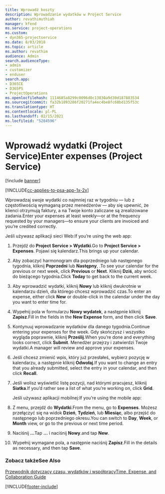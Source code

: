 ```yaml
---
title: Wprowadź koszty
description: Wprowadzanie wydatków w Project Service
author: revathimuthiah
manager: kfend
ms.service: project-operations
ms.custom:
- dyn365-projectservice
ms.date: 8/03/2018
ms.topic: article
ms.author: revathim
audience: Admin
search.audienceType:
- admin
- customizer
- enduser
search.app:
- D365CE
- D365PS
- ProjectOperations
ms.openlocfilehash: 1114685a8299c0096d0c13830a9d39d187883534
ms.sourcegitcommit: fa32b1893286f20271fa4ec4be8fc68bd135f53c
ms.translationtype: HT
ms.contentlocale: pl-PL
ms.lasthandoff: 02/15/2021
ms.locfileid: "5284596"
---
```

# <a name="enter-expenses-project-service"></a><span data-ttu-id="bb294-103">Wprowadź wydatki (Project Service)</span><span class="sxs-lookup"><span data-stu-id="bb294-103">Enter expenses (Project Service)</span></span>

[!include [banner](../includes/psa-now-project-operations.md)]

[!INCLUDE[cc-applies-to-psa-app-1x-2x](../includes/cc-applies-to-psa-app-1x-2x.md)]

<span data-ttu-id="bb294-104">Wprowadzaj swoje wydatki co najmniej raz w tygodniu — lub z częstotliwością wymaganą przez menedżerów — aby się upewnić, że klienci otrzymują faktury, a na Twoje konto zaliczane są zrealizowane zadania.</span><span class="sxs-lookup"><span data-stu-id="bb294-104">Enter your expenses at least weekly—or at the frequency requested by your managers—to ensure your clients are invoiced and you’re credited correctly.</span></span>  
  
 <span data-ttu-id="bb294-105">Jeśli używasz aplikacji sieci Web:</span><span class="sxs-lookup"><span data-stu-id="bb294-105">If you’re using the web app:</span></span>  
  
1. <span data-ttu-id="bb294-106">Przejdź do **Project Service > Wydatki**.</span><span class="sxs-lookup"><span data-stu-id="bb294-106">Go to **Project Service > Expenses**.</span></span> <span data-ttu-id="bb294-107">Pojawi się kalendarz.</span><span class="sxs-lookup"><span data-stu-id="bb294-107">This brings up your calendar.</span></span>  
  
2. <span data-ttu-id="bb294-108">Aby zobaczyć harmonogram dla poprzedniego lub następnego tygodnia, kliknij **Poprzedni** lub **Następny**, .</span><span class="sxs-lookup"><span data-stu-id="bb294-108">To see your calendar for the previous or next week, click **Previous** or **Next**.</span></span> <span data-ttu-id="bb294-109">Kliknij **Dziś**, aby wrócić do bieżącego tygodnia.</span><span class="sxs-lookup"><span data-stu-id="bb294-109">Click **Today** to get back to the current week.</span></span>  
  
3. <span data-ttu-id="bb294-110">Aby wprowadzić wydatki, kliknij **Nowy** lub kliknij dwukrotnie w kalendarzu dzień, dla którego chcesz wprowadzić czas.</span><span class="sxs-lookup"><span data-stu-id="bb294-110">To enter an expense, either click **New** or double-click in the calendar under the day you want to enter time for.</span></span>  
  
4. <span data-ttu-id="bb294-111">Wypełnij pola w formularzu **Nowy wydatek**, a następnie kliknij **Zapisz**.</span><span class="sxs-lookup"><span data-stu-id="bb294-111">Fill in the fields in the **New Expense** form, and then click **Save**.</span></span>  
  
5. <span data-ttu-id="bb294-112">Kontynuuj wprowadzanie wydatków dla danego tygodnia.</span><span class="sxs-lookup"><span data-stu-id="bb294-112">Continue entering your expenses for the week.</span></span> <span data-ttu-id="bb294-113">Gdy skończysz i wszystko wygląda poprawnie, kliknij **Prześlij**.</span><span class="sxs-lookup"><span data-stu-id="bb294-113">When you’re done and everything looks correct, click **Submit**.</span></span> <span data-ttu-id="bb294-114">Menedżer przejrzy i zatwierdzi Twoje wydatki.</span><span class="sxs-lookup"><span data-stu-id="bb294-114">A manager will review and approve your expenses.</span></span>  
  
6. <span data-ttu-id="bb294-115">Jeśli chcesz zmienić wpis, który już przesłałeś, wybierz pozycję w kalendarzu, a następnie kliknij **Odwołaj**.</span><span class="sxs-lookup"><span data-stu-id="bb294-115">If you want to change an entry that you already submitted, select the entry in your calendar, and then click **Recall**.</span></span>  
  
7. <span data-ttu-id="bb294-116">Jeśli wolisz wyświetlić listę pozycji, nad którymi pracujesz, kliknij **Siatka**.</span><span class="sxs-lookup"><span data-stu-id="bb294-116">If you’d rather see a list of what you’re working on, click **Grid**.</span></span>  
  
   <span data-ttu-id="bb294-117">Jeśli używasz aplikacji mobilnej:</span><span class="sxs-lookup"><span data-stu-id="bb294-117">If you’re using the mobile app:</span></span>  
  
8. <span data-ttu-id="bb294-118">Z menu, przejdź do **Wydatki**.</span><span class="sxs-lookup"><span data-stu-id="bb294-118">From the menu, go to **Expenses**.</span></span>     <span data-ttu-id="bb294-119">Możesz przełączyć się na widok **Dzień**, **Tydzień**, lub **Miesiąc**, albo przejść do następnego lub poprzedniego okresu.</span><span class="sxs-lookup"><span data-stu-id="bb294-119">You can switch to **Day**, **Week**, or **Month** view, or go to the previous or next time period.</span></span>  
  
9. <span data-ttu-id="bb294-120">Naciśnij **…**</span><span class="sxs-lookup"><span data-stu-id="bb294-120">Tap **…**</span></span> <span data-ttu-id="bb294-121">i naciśnij **Nowy**.</span><span class="sxs-lookup"><span data-stu-id="bb294-121">and tap **New**.</span></span>  
  
10. <span data-ttu-id="bb294-122">Wypełnij wymagane pola, a następnie naciśnij **Zapisz**.</span><span class="sxs-lookup"><span data-stu-id="bb294-122">Fill in the details as necessary, and then tap **Save**.</span></span>  
  
### <a name="see-also"></a><span data-ttu-id="bb294-123">Zobacz także</span><span class="sxs-lookup"><span data-stu-id="bb294-123">See Also</span></span>  
 [<span data-ttu-id="bb294-124">Przewodnik dotyczący czasu, wydatków i współpracy</span><span class="sxs-lookup"><span data-stu-id="bb294-124">Time, Expense, and Collaboration Guide</span></span>](../psa/time-expense-collaboration-guide.md)


[!INCLUDE[footer-include](../includes/footer-banner.md)]
